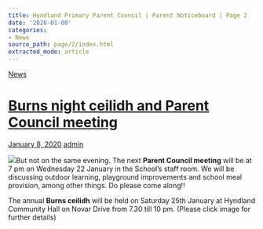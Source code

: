 ```yaml
---
title: Hyndland Primary Parent Council | Parent Noticeboard | Page 2
date: '2020-01-08'
categories:
- News
source_path: page/2/index.html
extracted_mode: article
---
```

[News](/news/)

# [Burns night ceilidh and Parent Council meeting](/news/burns-night-ceilidh-and-parent-council-meeting/)

[January 8, 2020](/news/burns-night-ceilidh-and-parent-council-meeting/) [admin](author/admin/)

[![](/assets/images/2020/01/Burns-night-2020-214x300.jpg)](/assets/images/2020/01/Burns-night-2020.jpg)But not on the same evening. The next **Parent Council meeting** will be at 7 pm on Wednesday 22 January in the School’s staff room. We will be discussing outdoor learning, playground improvements and school meal provision, among other things. Do please come along!!

The annual **Burns ceilidh** will be held on Saturday 25th January at Hyndland Community Hall on Novar Drive from 7.30 till 10 pm. (Please click image for further details)
